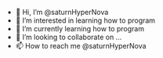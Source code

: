 - 👋 Hi, I’m @saturnHyperNova
- 👀 I’m interested in learning how to program
- 🌱 I’m currently learning how to program
- 💞️ I’m looking to collaborate on ...
- 📫 How to reach me @saturnHyperNova

<!---
saturnHyperNova/saturnHyperNova is a ✨ special ✨ repository because its `README.md` (this file) appears on your GitHub profile.
You can click the Preview link to take a look at your changes.
--->
